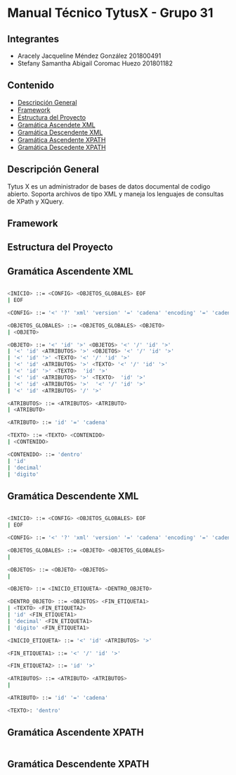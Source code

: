 # Manual Técnico TytusX - Grupo 31 

## **Integrantes**
- Aracely Jacqueline Méndez González     201800491 
- Stefany Samantha Abigail Coromac Huezo 201801182

## **Contenido**
- [Descripción General](#idDescripcion)
- [Framework](#idFramework)
- [Estructura del Proyecto](#idEstructura)
- [Gramática Ascendete XML](#idAscXML)
- [Gramática Descendente XML](#idDescXML)
- [Gramática Ascendente XPATH](#idAscXPATH)
- [Gramática Descedente XPATH](#idDescXPATH)

## Descripción General <a name="idDescripcion"></a>

Tytus X es un administrador de bases de datos documental de codigo abierto. Soporta archivos de tipo XML y maneja los lenguajes de consultas de XPath y XQuery.  

## Framework <a name="idFramework"></a>

## Estructura del Proyecto <a name="idEstructura"></a>

## Gramática Ascendente XML <a name="idAscXML"></a>

```bash

<INICIO> ::= <CONFIG> <OBJETOS_GLOBALES> EOF 
| EOF 

<CONFIG> ::= '<' '?' 'xml' 'version' '=' 'cadena' 'encoding' '=' 'cadena' '?' '>'

<OBJETOS_GLOBALES> ::= <OBJETOS_GLOBALES> <OBJETO>
| <OBJETO>

<OBJETO> ::= '<' 'id' '>' <OBJETOS> '<' '/' 'id' '>'
| '<' 'id' <ATRIBUTOS> '>' <OBJETOS> '<' '/' 'id' '>'
| '<' 'id' '>' <TEXTO> '<' '/' 'id' '>'
| '<' 'id' <ATRIBUTOS> '>' <TEXTO> '<' '/' 'id' '>' 
| '<' 'id' '>' <TEXTO>  'id' '>'
| '<' 'id' <ATRIBUTOS> '>' <TEXTO>  'id' '>' 
| '<' 'id' <ATRIBUTOS> '>'  '<' '/' 'id' '>' 
| '<' 'id' <ATRIBUTOS> '/' '>'

<ATRIBUTOS> ::= <ATRIBUTOS> <ATRIBUTO>
| <ATRIBUTO>

<ATRIBUTO> ::= 'id' '=' 'cadena'

<TEXTO> ::= <TEXTO> <CONTENIDO>
| <CONTENIDO>

<CONTENIDO> ::= 'dentro'
| 'id'
| 'decimal'
| 'digito'


``` 
## Gramática Descendente XML <a name="idDescXML"></a>

```bash

<INICIO> ::= <CONFIG> <OBJETOS_GLOBALES> EOF 
| EOF 

<CONFIG> ::= '<' '?' 'xml' 'version' '=' 'cadena' 'encoding' '=' 'cadena' '?' '>'

<OBJETOS_GLOBALES> ::= <OBJETO> <OBJETOS_GLOBALES>
| 

<OBJETOS> ::= <OBJETO> <OBJETOS>
| 

<OBJETO> ::= <INICIO_ETIQUETA> <DENTRO_OBJETO>

<DENTRO_OBJETO> ::= <OBJETOS> <FIN_ETIQUETA1>
| <TEXTO> <FIN_ETIQUETA2> 
| 'id' <FIN_ETIQUETA1>
| 'decimal' <FIN_ETIQUETA1>
| 'digito' <FIN_ETIQUETA1>

<INICIO_ETIQUETA> ::= '<' 'id' <ATRIBUTOS> '>' 

<FIN_ETIQUETA1> ::= '<' '/' 'id' '>'

<FIN_ETIQUETA2> ::= 'id' '>'

<ATRIBUTOS> ::= <ATRIBUTO> <ATRIBUTOS>
| 

<ATRIBUTO> ::= 'id' '=' 'cadena'

<TEXTO>: 'dentro'
```

## Gramática Ascendente XPATH <a name="idAscXPATH"></a>

```bash
```

## Gramática Descendente XPATH <a name="idDescXPATH"></a>

```bash
```
